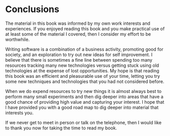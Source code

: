 # Conclusions


The material in this book was informed by my own work interests and experiences. If you enjoyed reading this book and you make practical use of at least some of the material I covered, then I consider my effort to be worthwhile.

Writing software is a combination of a business activity, promoting good for society, and an exploration to try out new ideas for self improvement. I believe that there is sometimes a fine line between spending too many resources tracking many new technologies versus getting stuck using old technologies at the expense of lost opportunities. My hope is that reading this book was an efficient and pleasurable use of your time, letting you try some new techniques and technologies that you had not considered before.

When we do expend resources to try new things it is almost always best to perform many small experiments and then dig deeper into areas that have a good chance of providing high value and capturing your interest. I hope that I have provided you with a good road map to dig deeper into material that interests you.

If we never get to meet in person or talk on the telephone, then I would like to thank you now for taking the time to read my book.
